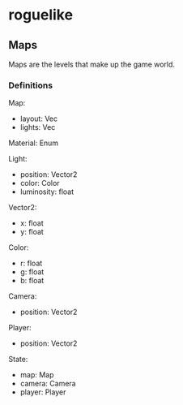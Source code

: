 # roguelike
 
## Maps
Maps are the levels that make up the game world.

### Definitions
Map:
* layout: Vec<Material>
* lights: Vec<Light>

Material: Enum

Light:
* position: Vector2
* color: Color
* luminosity: float

Vector2:
* x: float
* y: float

Color:
* r: float
* g: float
* b: float

Camera:
* position: Vector2

Player:
* position: Vector2

State:
* map: Map
* camera: Camera
* player: Player
